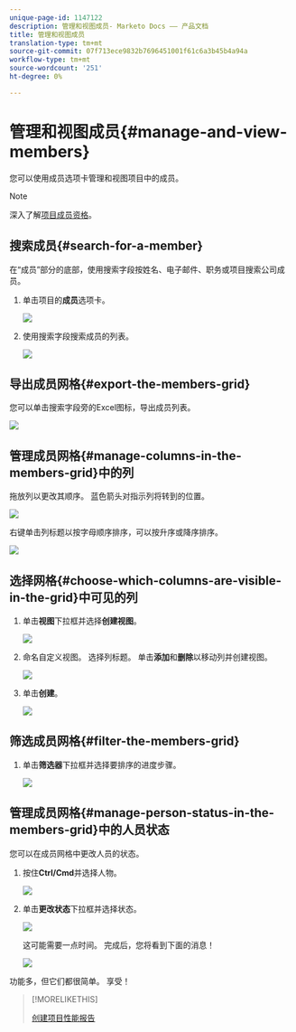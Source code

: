 ```yaml
---
unique-page-id: 1147122
description: 管理和视图成员- Marketo Docs —— 产品文档
title: 管理和视图成员
translation-type: tm+mt
source-git-commit: 07f713ece9832b7696451001f61c6a3b45b4a94a
workflow-type: tm+mt
source-wordcount: '251'
ht-degree: 0%

---
```



# 管理和视图成员{#manage-and-view-members}

您可以使用成员选项卡管理和视图项目中的成员。

>[!NOTE]
>
>深入了解[项目成员资格](/help/marketo/product-docs/core-marketo-concepts/programs/creating-programs/understanding-program-membership.md)。

## 搜索成员{#search-for-a-member}

在“成员”部分的底部，使用搜索字段按姓名、电子邮件、职务或项目搜索公司成员。

1. 单击项目的&#x200B;**成员**&#x200B;选项卡。

   ![](assets/image2014-10-1-16-3a0-3a29.png)

1. 使用搜索字段搜索成员的列表。

   ![](assets/image2014-10-1-16-3a7-3a20.png)

## 导出成员网格{#export-the-members-grid}

您可以单击搜索字段旁的Excel图标，导出成员列表。

![](assets/image2014-10-1-16-3a9-3a55.png)

## 管理成员网格{#manage-columns-in-the-members-grid}中的列

拖放列以更改其顺序。 蓝色箭头对指示列将转到的位置。

![](assets/image2014-10-1-16-3a25-3a30.png)

右键单击列标题以按字母顺序排序，可以按升序或降序排序。

![](assets/image2014-10-1-17-3a3-3a28.png)

## 选择网格{#choose-which-columns-are-visible-in-the-grid}中可见的列

1. 单击&#x200B;**视图**&#x200B;下拉框并选择&#x200B;**创建视图**。

   ![](assets/image2014-10-1-16-3a32-3a43.png)

1. 命名自定义视图。 选择列标题。 单击&#x200B;**添加**&#x200B;和&#x200B;**删除**&#x200B;以移动列并创建视图。

   ![](assets/image2014-10-1-16-3a36-3a52.png)

1. 单击&#x200B;**创建**。

   ![](assets/image2014-10-1-16-3a38-3a7.png)

## 筛选成员网格{#filter-the-members-grid}

1. 单击&#x200B;**筛选器**&#x200B;下拉框并选择要排序的进度步骤。

   ![](assets/image2014-10-1-16-3a42-3a4.png)

## 管理成员网格{#manage-person-status-in-the-members-grid}中的人员状态

您可以在成员网格中更改人员的状态。

1. 按住&#x200B;**Ctrl/Cmd**&#x200B;并选择人物。

   ![](assets/image2014-10-1-16-3a44-3a27.png)

1. 单击&#x200B;**更改状态**&#x200B;下拉框并选择状态。

   ![](assets/image2014-10-1-16-3a47-3a45.png)

   这可能需要一点时间。 完成后，您将看到下面的消息！

   ![](assets/changestatusconfirm.png)

功能多，但它们都很简单。 享受！

>[!MORELIKETHIS]
>
>[创建项目性能报告](/help/marketo/product-docs/core-marketo-concepts/programs/program-performance-report/create-a-program-performance-report.md)
